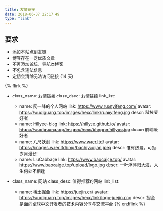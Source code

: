 ```yaml
---
title: 友情链接
date: 2018-06-07 22:17:49
type: "link"
---
```


## 要求
* 添加本站点到友链
* 博客存在一定优质文章
* 不再添加论坛、导航类博客
* 不包含违法信息
* 定期会清除无法访问链接 (14 天)

{% flink %}
- class_name: 友情链接
  class_desc: 友情链接
  link_list:
    - name: 阮一峰的个人网站
      link: https://www.ruanyifeng.com/
      avatar: https://wudiguang.top/images/hexo/link/ruanyifeng.jpg
      descr: 科技爱好者
    - name: Hillyee-blog
      link: https://hillyee.github.io/
      avatar: https://wudiguang.top/images/hexo/blogger/hillyee.jpg
      descr: 前端爱好者
    - name: 八尺妖剑
      link: https://www.waer.ltd/
      avatar: https://images.waer.ltd/img/bachiyaojian.jpeg
      descr: 惟有热爱，可抵岁月漫长!
    - name: LiuCabbage
      link: https://www.baocaige.top/
      avatar: https://www.baocaige.top/upload/logo.jpg
      descr: 一叶浮萍归大海，人生何处不相逢

- class_name: 网站
  class_desc: 值得推荐的网站
  link_list:
    - name: 稀土掘金
      link: https://juejin.cn/
      avatar: https://wudiguang.top/images/hexo/link/logo-juejin.png
      descr: 掘金是面向全球中文开发者的技术内容分享与交流平台
{% endflink %}